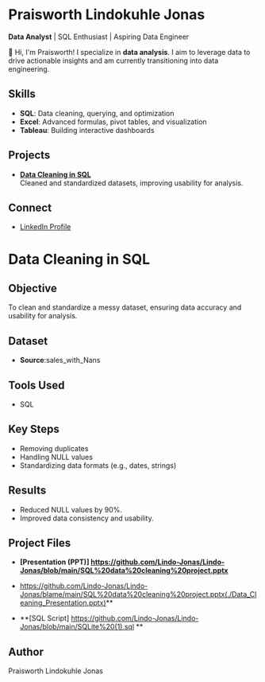 # Praisworth Lindokuhle Jonas  
**Data Analyst** | SQL Enthusiast | Aspiring Data Engineer  

👋 Hi, I'm Praisworth! I specialize in **data analysis**. I aim to leverage data to drive actionable insights and am currently transitioning into data engineering.  

## Skills  
- **SQL**: Data cleaning, querying, and optimization  
- **Excel**: Advanced formulas, pivot tables, and visualization  
- **Tableau**: Building interactive dashboards  

## Projects  
- **[Data Cleaning in SQL](https://github.com/PraisworthJonas/Data-Cleaning-SQL)**  
  Cleaned and standardized datasets, improving usability for analysis.  

## Connect  
- [LinkedIn Profile](https://www.linkedin.com/in/praisworth-lindokuhle-jonas-b4b769154)

# Data Cleaning in SQL  

## Objective  
To clean and standardize a messy dataset, ensuring data accuracy and usability for analysis.  

## Dataset  
- **Source**:sales_with_Nans  

## Tools Used  
- SQL 

## Key Steps  
- Removing duplicates  
- Handling NULL values  
- Standardizing data formats (e.g., dates, strings)  

## Results  
- Reduced NULL values by 90%.  
- Improved data consistency and usability.  

## Project Files   
- **[Presentation (PPT)]
https://github.com/Lindo-Jonas/Lindo-Jonas/blob/main/SQL%20data%20cleaning%20project.pptx**

- https://github.com/Lindo-Jonas/Lindo-Jonas/blame/main/SQL%20data%20cleaning%20project.pptx(./Data_Cleaning_Presentation.pptx)**  
- **[SQL Script] https://github.com/Lindo-Jonas/Lindo-Jonas/blob/main/SQLite%20(1).sql **  

## Author  
Praisworth Lindokuhle Jonas
